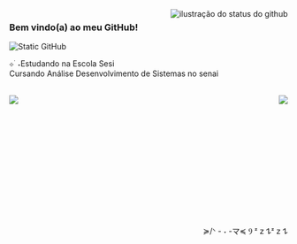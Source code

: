 <img align='right' src="https://github-readme-stats.vercel.app/api?username=isabelatodescatt&show_icons=true&title_color=783c00&text_color=af552e&icon_color=783c00&bg_color=f8efd4&cache_seconds=2300" alt="ilustração do status do github">

### Bem vindo(a) ao meu GitHub!

<img src="https://img.shields.io/static/v1?label=Overview&message=isabelatodescatt&color=f8efd4&style=for-the-badge&logo=GitHub" alt="Static GitHub">

<p>
  ⊹ ࣪ ˖Estudando na Escola Sesi<br/> Cursando Análise Desenvolvimento de Sistemas no senai
</p>

<br>
<img align='left' src=https://spotify-recently-played-readme.vercel.app/api?user=obbl7mgc7223resqxai6oavpj>
<img align='right' src="https://github-readme-stats.vercel.app/api/top-langs/?username=isabelatodescatt&title_color=783c00&text_color=af552e&icon_color=783c00&bg_color=f8efd4">
<br><br><br><br><br><br><br><br><br><br><br><br><br>

<p align='right'
  >≽/ᐠ - ˕ -マ≼ Ⳋ   ᶻ 𝗓 𐰁ᶻ 𝗓 𐰁
</p>
